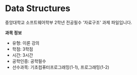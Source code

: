 # Data Structures

중앙대학교 소프트웨어학부 2학년 전공필수 '자료구조' 과제 파일입니다.

**과목 정보**
- 유형: 이론 강의
- 학점: 3학점
- 시간: 3시간
- 공학인증: 공학필수
- 선수과목: 기초컴퓨터프로그래밍(1-1), 프로그래밍(1-2)
